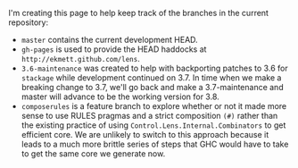 I'm creating this page to help keep track of the branches in the current repository:

* `master` contains the current development HEAD.
* `gh-pages` is used to provide the HEAD haddocks at `http://ekmett.github.com/lens`.
* `3.6-maintenance` was created to help with backporting patches to 3.6 for `stackage` while development continued on 3.7. In time when we make a breaking change to 3.7, we'll go back and make a 3.7-maintenance and master will advance to be the working version for 3.8.
* `composerules` is a feature branch to explore whether or not it made more sense to use RULES pragmas and a strict composition `(#)` rather than the existing practice of using `Control.Lens.Internal.Combinators` to get efficient core. We are unlikely to switch to this approach because it leads to a much more brittle series of steps that GHC would have to take to get the same core we generate now.

